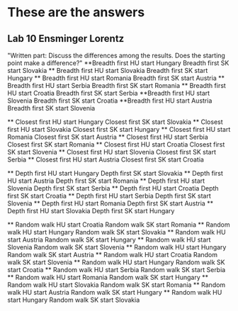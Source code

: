 # These are the answers
## Lab 10 Ensminger Lorentz

"Written part: Discuss the differences among the results. Does the starting point make a difference?"
**Breadth first HU start Hungary   Breadth first SK start Slovakia
** Breadth first HU start Slovakia   Breadth first SK start Hungary
** Breadth first HU start Romania   Breadth first SK start Austria
** Breadth first HU start Serbia   Breadth first SK start Romania
** Breadth first HU start Croatia   Breadth first SK start Serbia
**Breadth first HU start Slovenia   Breadth first SK start Croatia
**Breadth first HU start Austria   Breadth first SK start Slovenia



** Closest first HU start Hungary   Closest first SK start Slovakia
** Closest first HU start Slovakia   Closest first SK start Hungary
** Closest first HU start Romania   Closest first SK start Austria
** Closest first HU start Serbia   Closest first SK start Romania
** Closest first HU start Croatia   Closest first SK start Slovenia
** Closest first HU start Slovenia   Closest first SK start Serbia
** Closest first HU start Austria    Closest first SK start Croatia

** Depth first HU start Hungary   Depth first SK start Slovakia
** Depth first HU start Austria    Depth first SK start Romania
** Depth first HU start Slovenia   Depth first SK start Serbia
** Depth first HU start Croatia   Depth first SK start Croatia
** Depth first HU start Serbia   Depth first SK start Slovenia
** Depth first HU start Romania   Depth first SK start Austria
** Depth first HU start Slovakia   Depth first SK start Hungary

** Random walk HU start Croatia   Random walk SK start Romania
** Random walk HU start Hungary   Random walk SK start Slovakia
** Random walk HU start Austria   Random walk SK start Hungary
** Random walk HU start Slovenia   Random walk SK start Slovenia
** Random walk HU start Hungary   Random walk SK start Austria
** Random walk HU start Croatia   Random walk SK start Slovenia
** Random walk HU start Hungary   Random walk SK start Croatia
** Random walk HU start Serbia   Random walk SK start Serbia
** Random walk HU start Romania   Random walk SK start Hungary
** Random walk HU start Slovakia   Random walk SK start Romania
** Random walk HU start Austria   Random walk SK start Hungary
** Random walk HU start Hungary   Random walk SK start Slovakia
